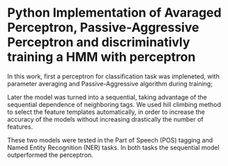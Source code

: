 # Python Implementation of Avaraged Perceptron, Passive-Aggressive Perceptron and discriminativly training a HMM with perceptron 

In this work, first a perceptron for classification task was impleneted, with parameter averaging and Passive-Aggressive algorithm during training;

Later the model was turned into a sequential, taking advantage of the sequential dependence of neighboring tags. We used hill climbing method to select the feature
templates automatically, in order to increase the accuracy of the models without increasing drastically the number of features.

These two models were tested in the Part of Speech (POS) tagging and Named Entity Recognition (NER) tasks. In both tasks the sequential model outperformed the perceptron.